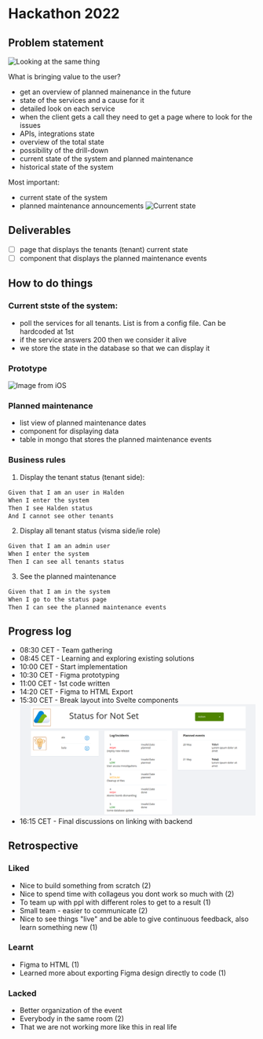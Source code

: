 # Hackathon 2022

## Problem statement

![Looking at the same thing](https://www.sloww.co/wp-content/uploads/2020/08/The-Blind-Men-and-the-Elephant.png)

What is bringing value to the user?
- get an overview of planned mainenance in the future
- state of the services and a cause for it
- detailed look on each service
- when the client gets a call they need to get a page where to look for the issues
- APIs, integrations state
- overview of the total state
- possibility of the drill-down
- current state of the system and planned maintenance
- historical state of the system

Most important:
- current state of the system
- planned maintenance announcements
![Current state](https://wac-cdn.atlassian.com/dam/jcr:fb5dbd0c-a8a8-4f70-b68b-87504511ca6c/dropbox-nodropshadow.png?cdnVersion=245)

## Deliverables
- [ ] page that displays the tenants (tenant) current state
- [ ] component that displays the planned maintenance events

## How to do things

### Current stste of the system: 
-  poll the services for all tenants. List is from a config file. Can be hardcoded at 1st
-  if the service answers 200 then we consider it alive
-  we store the state in the database so that we can display it

### Prototype
![Image from iOS](https://user-images.githubusercontent.com/72201489/157202714-b3ca8627-b4f1-4b81-a24b-ccfc1fcbfd13.jpg)

### Planned maintenance
- list view of planned maintenance dates
- component for displaying data
- table in mongo that stores the planned maintenance events

### Business rules
1. Display the tenant status (tenant side):
```
Given that I am an user in Halden
When I enter the system 
Then I see Halden status
And I cannot see other tenants
```

2. Display all tenant status (visma side/ie role)
```
Given that I am an admin user
When I enter the system
Then I can see all tenants status
```

3. See the planned maintenance
```
Given that I am in the system
When I go to the status page
Then I can see the planned maintenance events
```

## Progress log
- 08:30 CET - Team gathering
- 08:45 CET - Learning and exploring existing solutions
- 10:00 CET - Start implementation
- 10:30 CET - Figma prototyping
- 11:00 CET - 1st code written
- 14:20 CET - Figma to HTML Export
- 15:30 CET - Break layout into Svelte components
![Real deal](/doc/img/img_01.png)
- 16:15 CET - Final discussions on linking with backend


## Retrospective

### Liked
* Nice to build something from scratch (2)
* Nice to spend time with collageus you dont work so much with (2)
* To team up with ppl with different roles to get to a result (1)
* Small team - easier to communicate (2)
* Nice to see things "live" and be able to give continuous feedback, also learn something new (1)

### Learnt
* Figma to HTML (1)
* Learned more about exporting Figma design directly to code (1)

### Lacked
* Better organization of the event
* Everybody in the same room (2)
* That we are not working more like this in real life

